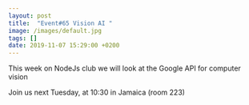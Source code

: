 ```yaml
---
layout: post
title:  "Event#65 Vision AI "
image: /images/default.jpg
tags: []
date: 2019-11-07 15:29:00 +0200
---
```


This week on NodeJs club we will look at the Google API for computer vision[]()

Join us next Tuesday, at 10:30 in Jamaica (room 223)